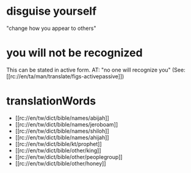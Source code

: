 # disguise yourself

"change how you appear to others"

# you will not be recognized

This can be stated in active form. AT: "no one will recognize you" (See: [[rc://en/ta/man/translate/figs-activepassive]])

# translationWords

* [[rc://en/tw/dict/bible/names/abijah]]
* [[rc://en/tw/dict/bible/names/jeroboam]]
* [[rc://en/tw/dict/bible/names/shiloh]]
* [[rc://en/tw/dict/bible/names/ahijah]]
* [[rc://en/tw/dict/bible/kt/prophet]]
* [[rc://en/tw/dict/bible/other/king]]
* [[rc://en/tw/dict/bible/other/peoplegroup]]
* [[rc://en/tw/dict/bible/other/honey]]